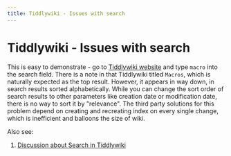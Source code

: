 ```yaml
---
title: Tiddlywiki - Issues with search
---
```


# Tiddlywiki - Issues with search

This is easy to demonstrate - go to [Tiddlywiki website][1] and type `macro` into the search field. There is a note in that Tiddlywiki titled `Macros`, which is naturally expected as the top result. However, it appears in way down, in search results sorted alphabetically. While you can change the sort order of search results to other parameters like creation date or modification date, there is no way to sort it by "relevance". The third party solutions for this problem depend on creating and recreating index on every single change, which is inefficient and balloons the size of wiki.

Also see: 
1. [Discussion about Search in Tiddlywiki][2]

[1]: https://tiddlywiki.com/
[2]: https://talk.tiddlywiki.org/t/tiddlywiki-documentation-structure-and-audience/2753
